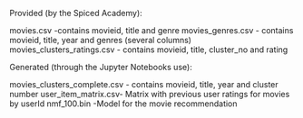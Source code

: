 Provided (by the Spiced Academy):

movies.csv -contains movieid, title and genre
movies_genres.csv - contains movieid, title, year and genres (several columns)
movies_clusters_ratings.csv - contains movieid, title, cluster_no and rating


Generated (through the Jupyter Notebooks use):

movies_clusters_complete.csv - contains movieid, title, year and cluster number
user_item_matrix.csv- Matrix with previous user ratings for movies by userId
nmf_100.bin -Model for the movie recommendation 

